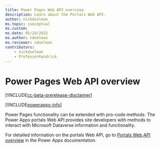 ```yaml
---
title: Power Pages Web API overview
description: Learn about the Portals Web API.
author: nickdoelman
ms.topic: conceptual
ms.custom: 
ms.date: 05/24/2022
ms.author: ndoelman
ms.reviewer: ndoelman
contributors:
    - nickdoelman
    - ProfessorKendrick
---
```


# Power Pages Web API overview

[!INCLUDE[cc-beta-prerelease-disclaimer](../includes/cc-beta-prerelease-disclaimer.md)]

[!INCLUDE[powerapps-info](../includes/cc-powerapps-info.md)]

Power Pages functionality can be extended with pro-code methods. The Power Apps portals Web API provides site developers with methods to interact with Microsoft Dataverse information and functionality.

For detailed information on the portals Web API, go to [Portals Web API overview](/powerapps/maker/portals/web-api-overview) in the Power Apps documentation.

